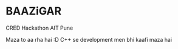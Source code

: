 # BAAZiGAR
CRED Hackathon AIT Pune

Maza to aa rha hai :D 
C++ se development men bhi kaafi maza hai
